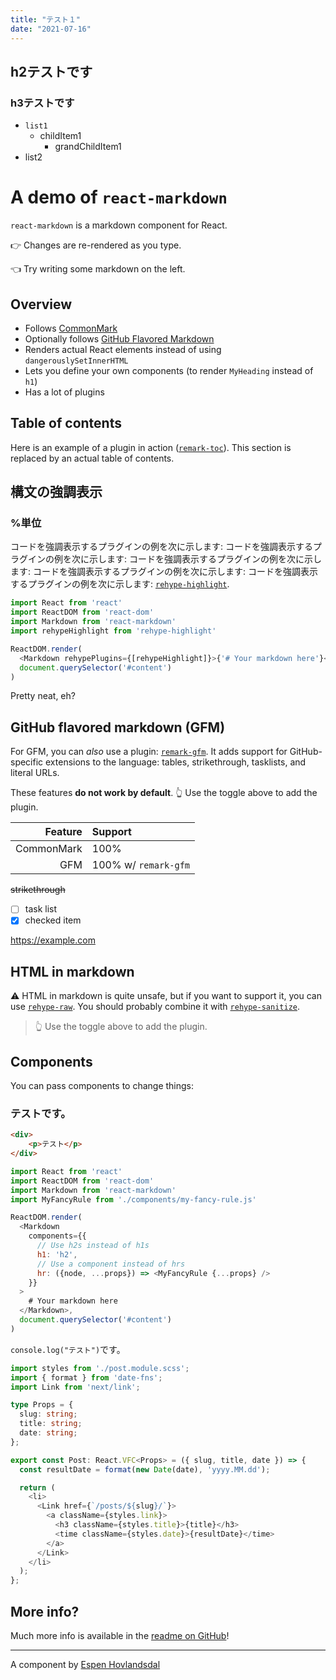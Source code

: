 ```yaml
---
title: "テスト１"
date: "2021-07-16"
---
```


## h2テストです
### h3テストです
- `list1`
  - childItem1
    - grandChildItem1
- list2

# A demo of `react-markdown`

`react-markdown` is a markdown component for React.

👉 Changes are re-rendered as you type.

👈 Try writing some markdown on the left.

## Overview

* Follows [CommonMark](https://commonmark.org)
* Optionally follows [GitHub Flavored Markdown](https://github.github.com/gfm/)
* Renders actual React elements instead of using ```dangerouslySetInnerHTML```
* Lets you define your own components (to render ```MyHeading``` instead of ```h1```)
* Has a lot of plugins


## Table of contents

Here is an example of a plugin in action
([`remark-toc`](https://github.com/remarkjs/remark-toc)).
This section is replaced by an actual table of contents.

## 構文の強調表示
### %単位
コードを強調表示するプラグインの例を次に示します:
コードを強調表示するプラグインの例を次に示します:
コードを強調表示するプラグインの例を次に示します:
コードを強調表示するプラグインの例を次に示します:
コードを強調表示するプラグインの例を次に示します:
[`rehype-highlight`](https://github.com/rehypejs/rehype-highlight).

```javascript
import React from 'react'
import ReactDOM from 'react-dom'
import Markdown from 'react-markdown'
import rehypeHighlight from 'rehype-highlight'

ReactDOM.render(
  <Markdown rehypePlugins={[rehypeHighlight]}>{'# Your markdown here'}</Markdown>,<Markdown rehypePlugins={[rehypeHighlight]}>{'# Your markdown here'}</Markdown>,
  document.querySelector('#content')
)
```

Pretty neat, eh?

## GitHub flavored markdown (GFM)

For GFM, you can *also* use a plugin:
[`remark-gfm`](https://github.com/remarkjs/react-markdown#use).
It adds support for GitHub-specific extensions to the language:
tables, strikethrough, tasklists, and literal URLs.

These features **do not work by default**.
👆 Use the toggle above to add the plugin.

| Feature    | Support              |
| ---------: | :------------------- |
| CommonMark | 100%                 |
| GFM        | 100% w/ `remark-gfm` |

~~strikethrough~~

* [ ] task list
* [x] checked item

https://example.com

## HTML in markdown

⚠️ HTML in markdown is quite unsafe, but if you want to support it, you can
use [`rehype-raw`](https://github.com/rehypejs/rehype-raw).
You should probably combine it with
[`rehype-sanitize`](https://github.com/rehypejs/rehype-sanitize).

<blockquote>
  👆 Use the toggle above to add the plugin.
</blockquote>

## Components

You can pass components to change things:

### テストです。

```html
<div>
    <p>テスト</p>
</div>
```

```js
import React from 'react'
import ReactDOM from 'react-dom'
import Markdown from 'react-markdown'
import MyFancyRule from './components/my-fancy-rule.js'

ReactDOM.render(
  <Markdown
    components={{
      // Use h2s instead of h1s
      h1: 'h2',
      // Use a component instead of hrs
      hr: ({node, ...props}) => <MyFancyRule {...props} />
    }}
  >
    # Your markdown here
  </Markdown>,
  document.querySelector('#content')
)
```
```console.log("テスト")```です。

```typescript jsx
import styles from './post.module.scss';
import { format } from 'date-fns';
import Link from 'next/link';

type Props = {
  slug: string;
  title: string;
  date: string;
};

export const Post: React.VFC<Props> = ({ slug, title, date }) => {
  const resultDate = format(new Date(date), 'yyyy.MM.dd');

  return (
    <li>
      <Link href={`/posts/${slug}/`}>
        <a className={styles.link}>
          <h3 className={styles.title}>{title}</h3>
          <time className={styles.date}>{resultDate}</time>
        </a>
      </Link>
    </li>
  );
};
```

## More info?

Much more info is available in the
[readme on GitHub](https://github.com/remarkjs/react-markdown)!

***

A component by [Espen Hovlandsdal](https://espen.codes/)


